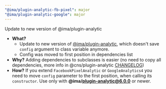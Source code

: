 ```yaml
---
"@ima/plugin-analytic-fb-pixel": major
"@ima/plugin-analytic-google": major
---
```


Update to new version of @ima/plugin-analytic

- **What?**
  - Update to new version of [@ima/plugin-analytic](https://github.com/seznam/IMA.js-plugins/tree/master/packages/plugin-analytic), which doesn't save `config` argument to class variable anymore.
  - Config was moved to first position in dependencies list
- **Why?** Adding dependencies to subclasses is easier (no need to copy all dependencies, more info in @cns/plugin-analytic [CHANGELOG](https://github.com/seznam/IMA.js-plugins/blob/master/packages/plugin-analytic/CHANGELOG.md#600))
- **How?** If you extend `FacebookPixelAnalytic` or `GoogleAnalytics4` you need to move `config` parameter to the first position, when calling its `constructor`.
Use only with **@ima/plugin-analytic@6.0.0** or newer.
